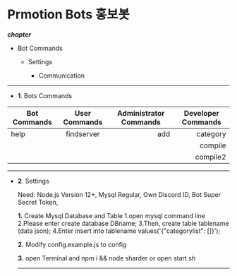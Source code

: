 Prmotion Bots 홍보봇 
=============
***chapter***
* Bot Commands

  + Settings

    * Communication

---------------------------------------
+ **1**. Bots Commands

|  <center>Bot Commands</center> |  <center>User Commands</center> |  <center>Administrator Commands</center> |  <center>Developer Commands</center> |
|:--------|:--------:|--------:|--------:|
|help |findserver |add  |category |
| | | |compile |
| | | |compile2 |
---------------------------------------
+ **2**. Settings

  Need:
    Node.js Version 12+,
    Mysql Regular,
    Own Discord ID,
    Bot Super Secret Token,
    
    
   **1.** Create Mysql Database and Table
        1.open mysql command line
        2.Please enter create database DBname;
        3.Then, 
        create table tablename (data json);
        4.Enter
        insert into tablename values('{"categorylist": []}');
        
       
          
   **2.** Modify config.example.js to config
   
   
   
  
   **3.** open Terminal and npm i && node sharder or open start.sh
   
   ---------------------------------------
   
  
